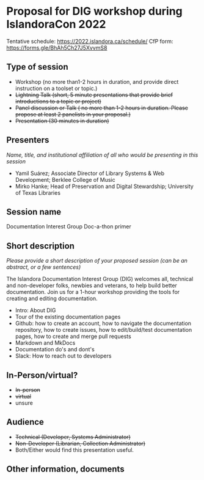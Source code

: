 # Proposal for DIG workshop during IslandoraCon 2022
Tentative schedule: https://2022.islandora.ca/schedule/
CfP form: https://forms.gle/BhAh5Ch27J5XvvmS8

## Type of session
* Workshop (no more than1-2 hours in duration, and provide direct instruction on a toolset or topic.)
* ~~Lightning Talk (short, 5 minute presentations that provide brief introductions to a topic or project)~~
* ~~Panel discussion or Talk ( no more than 1-2 hours in duration. Please propose at least 2 panelists in your proposal.)~~
* ~~Presentation (30 minutes in duration)~~

## Presenters
_Name, title, and institutional affiliation of all who would be presenting in this session_
* Yamil Suárez; Associate Director of Library Systems & Web Development; Berklee College of Music
* Mirko Hanke; Head of Preservation and Digital Stewardship; University of Texas Libraries

## Session name
Documentation Interest Group Doc-a-thon primer

## Short description
_Please provide a short description of your proposed session (can be an abstract, or a few sentences)_

The Islandora Documentation Interest Group (DIG) welcomes all, technical and non-developer folks, newbies and veterans, to help build better documentation. Join us for a 1-hour workshop providing the tools for creating and editing documentation. 
  * Intro: About DIG
  * Tour of the existing documentation pages
  * Github: how to create an account, how to navigate the documentation repository, how to create issues, how to edit/build/test documentation pages, how to create and merge pull requests
  * Markdown and MkDocs
  * Documentation do's and dont's
  * Slack: How to reach out to developers

## In-Person/virtual?
* ~~In-person~~
* ~~virtual~~
* unsure

## Audience
* ~~Technical (Developer, Systems Administrator)~~
* ~~Non-Developer (Librarian, Collection Administrator)~~
* Both/Either would find this presentation useful.

## Other information, documents
